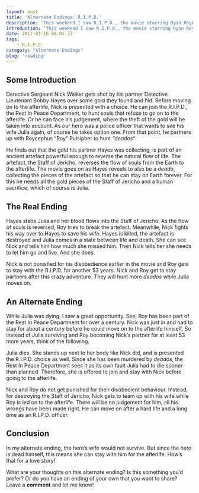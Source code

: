 ```yaml
---
layout: post
title: 'Alternate Endings: R.I.P.D.'
description: 'This weekend I saw R.I.P.D., the movie starring Ryan Reynolds and Jeff Bridges. The film got a 5,6/10 star rating on IMDb, not deserving more. Near the end of the movie, I had hope for a superb ending, but it turned out differently. I&#8217;d like to share what I came up with, but keep in mind that there will be <b>spoilers</b> up ahead. Here&#8217;s my alternate ending for the Rest In Peace Department.'
introduction: 'This weekend I saw R.I.P.D., the movie starring Ryan Reynolds and Jeff Bridges. The film got a 5,6/10 star rating on IMDb, not deserving more. Near the end of the movie, I had hope for a superb ending, but it turned out differently. I&#8217;d like to share what I came up with, but keep in mind that there will be <b>spoilers</b> up ahead. Here&#8217;s my alternate ending for the Rest In Peace Department.'
date: 2017-01-16 08:01:33
tags:
    - R.I.P.D.
category: "Alternate Endings"
blog: 'reading'
---
```

## Some Introduction

Detective Sergeant Nick Walker gets shot by his partner Detective Lieutenant Bobby Hayes over some gold they found and hid. Before moving on to the afterlife, Nick is presented with a choice. He can join the R.I.P.D., the Rest In Peace Department, to hunt souls that refuse to go on to the afterlife. Or he can face his judgement, where the theft of the gold will be taken into account. As our hero was a police officer that wants to see his wife Julia again, of course he takes option one. From that point, he partners up with Roycephus &#8220;Roy&#8221; Pulsipher to hunt <em>&#8220;deados&#8220;</em>.

He finds out that the gold his partner Hayes was collecting, is part of an ancient artefact powerful enough to reverse the natural flow of life. The artefact, the Staff of Jericho, reverses the flow of souls from the Earth to the afterlife. The movie goes on as Hayes reveals to also be a _deado_, collecting the pieces of the artefact so that he can stay on Earth forever. For this he needs all the gold pieces of the Staff of Jericho and a human sacrifice, which of course is Julia.

## The Real Ending

Hayes stabs Julia and her blood flows into the Staff of Jericho. As the flow of souls is reversed, Roy tries to break the artefact. Meanwhile, Nick fights his way over to Hayes to save his wife. Hayes is killed, the artefact is destroyed and Julia comes in a state between life and death. She can see Nick and tells him how much she missed him. Then Nick tells her she needs to let him go and live. And she does.

Nick is not punished for his disobedience earlier in the movie and Roy gets to stay with the R.I.P.D. for another 53 years. Nick and Roy get to stay partners after this crazy adventure. They will hunt more <em>deados</em> while Julia moves on.

## An Alternate Ending

While Julia was dying, I saw a great opportunity. See, Roy has been part of the Rest In Peace Department for over a century. Nick was just in and had to stay for about a century before he could move on to the afterlife himself. So instead of Julia surviving and Roy becoming Nick&#8217;s partner for at least 53 more years, think of the following.

Julia dies. She stands up next to her body like Nick did, and is presented the R.I.P.D. choice as well. Since she has been murdered by <em>deados</em>, the Rest In Peace Department sees it as its own fault Julia had to die sooner than planned. Therefore, she is offered to join and stay with Nick before going to the afterlife.

Nick and Roy do not get punished for their disobedient behaviour. Instead, for destroying the Staff of Jericho, Nick gets to team up with his wife while Roy is led on to the afterlife. There will be no judgement for him, all his wrongs have been made right. He can move on after a hard life and a long time as an R.I.P.D. officer.

## Conclusion

In my alternate ending, the hero&#8217;s wife would not survive. But since the hero is dead himself, this means she can stay with him for the afterlife. How&#8217;s that for a love story!

What are your thoughts on this alternate ending? Is this something you&#8217;d prefer? Or do you have an ending of your own that you want to share? Leave a <b>comment</b> and let me know!